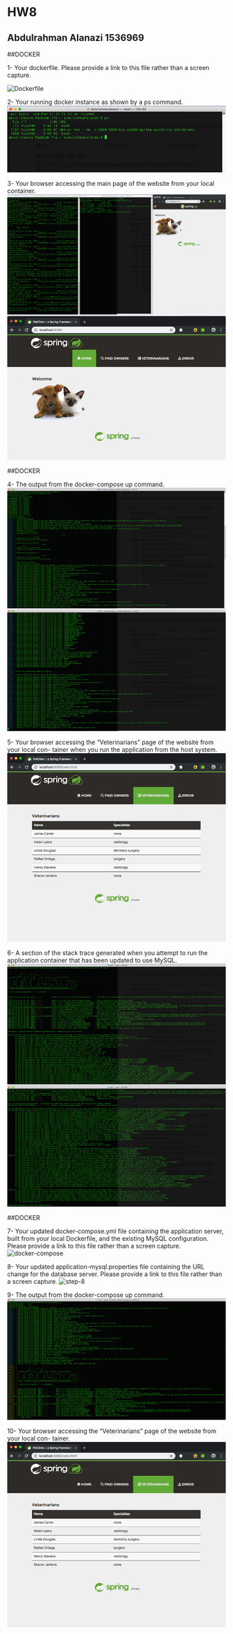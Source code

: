 # HW8
 ## Abdulrahman Alanazi 1536969


##DOCKER

1- Your dockerfile. Please provide a link to this file rather than a screen capture.

![Dockerfile](hw8/Dockerfile)

2- Your running docker instance as shown by a ps command.
![step-2](images2/2.png)

3- Your browser accessing the main page of the website from your local container.
![step-3](images2/3.png)
![step-3](images2/3-1.png)

##DOCKER

4- The output from the docker-compose up command.
![step-3](images2/4.png)
![step-3](images2/4-1.png)

5- Your browser accessing the “Veterinarians” page of the website from your local con-
tainer when you run the application from the host system.
![step-5](images2/5.png)

6- A section of the stack trace generated when you attempt to run the application container that has been updated to use MySQL.
![step-6](images2/6.png)
![step-6](images2/6-1.png)

##DOCKER

7- Your updated docker-compose.yml file containing the application server, built from your local Dockerfile, and the existing MySQL configuration. Please provide a link to this file rather than a screen capture.
![docker-compose](hw8/docker-compose.yml)

8- Your updated application-mysql.properties file containing the URL change for the database server. Please provide a link to this file rather than a screen capture.
![step-8](src/main/resources/application-mysql.properties)

9- The output from the docker-compose up command.
![step-9](images2/9.png)

10- Your browser accessing the “Veterinarians” page of the website from your local con- tainer.
![step-10](images2/10.png)
